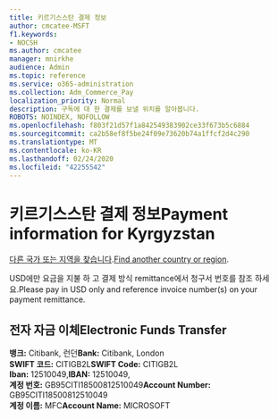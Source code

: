 ```yaml
---
title: 키르기스스탄 결제 정보
author: cmcatee-MSFT
f1.keywords:
- NOCSH
ms.author: cmcatee
manager: mnirkhe
audience: Admin
ms.topic: reference
ms.service: o365-administration
ms.collection: Adm_Commerce_Pay
localization_priority: Normal
description: 구독에 대 한 결제를 보낼 위치를 알아봅니다.
ROBOTS: NOINDEX, NOFOLLOW
ms.openlocfilehash: f803f21d57f1a842549383902ce33f673b5c6884
ms.sourcegitcommit: ca2b58ef8f5be24f09e73620b74a1ffcf2d4c290
ms.translationtype: MT
ms.contentlocale: ko-KR
ms.lasthandoff: 02/24/2020
ms.locfileid: "42255542"
---
```

# <a name="payment-information-for-kyrgyzstan"></a><span data-ttu-id="4faa5-103">키르기스스탄 결제 정보</span><span class="sxs-lookup"><span data-stu-id="4faa5-103">Payment information for Kyrgyzstan</span></span>

<span data-ttu-id="4faa5-104">[다른 국가 또는 지역을 찾습니다](../billing-and-payments/pay-for-your-subscription.md).</span><span class="sxs-lookup"><span data-stu-id="4faa5-104">[Find another country or region](../billing-and-payments/pay-for-your-subscription.md).</span></span> 

<span data-ttu-id="4faa5-105">USD에만 요금을 지불 하 고 결제 방식 remittance에서 청구서 번호를 참조 하세요.</span><span class="sxs-lookup"><span data-stu-id="4faa5-105">Please pay in USD only and reference invoice number(s) on your payment remittance.</span></span>

## <a name="electronic-funds-transfer"></a><span data-ttu-id="4faa5-106">전자 자금 이체</span><span class="sxs-lookup"><span data-stu-id="4faa5-106">Electronic Funds Transfer</span></span>

<span data-ttu-id="4faa5-107">**뱅크:** Citibank, 런던</span><span class="sxs-lookup"><span data-stu-id="4faa5-107">**Bank:** Citibank, London</span></span>  
<span data-ttu-id="4faa5-108">**SWIFT 코드:** CITIGB2L</span><span class="sxs-lookup"><span data-stu-id="4faa5-108">**SWIFT Code:** CITIGB2L</span></span>  
<span data-ttu-id="4faa5-109">**Iban:** 12510049,</span><span class="sxs-lookup"><span data-stu-id="4faa5-109">**IBAN:** 12510049,</span></span>  
<span data-ttu-id="4faa5-110">**계정 번호:** GB95CITI18500812510049</span><span class="sxs-lookup"><span data-stu-id="4faa5-110">**Account Number:** GB95CITI18500812510049</span></span>  
<span data-ttu-id="4faa5-111">**계정 이름:** MFC</span><span class="sxs-lookup"><span data-stu-id="4faa5-111">**Account Name:** MICROSOFT</span></span>  